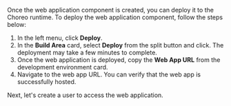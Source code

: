 
Once the web application component is created, you can deploy it to the Choreo runtime. To deploy the web application component, follow the steps below:

1. In the left menu, click **Deploy**.
2. In the **Build Area** card, select **Deploy** from the split button and click. The deployment may take a few minutes to complete. 
4. Once the web application is deployed, copy the **Web App URL** from the development environment card.
5. Navigate to the web app URL. You can verify that the web app is successfully hosted.

Next, let's create a user to access the web application.